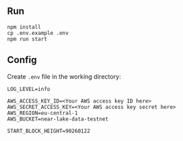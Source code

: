 ## Run

```
npm install
cp .env.example .env
npm run start
```

## Config

Create `.env` file in the working directory:

```
LOG_LEVEL=info

AWS_ACCESS_KEY_ID=<Your AWS access key ID here>
AWS_SECRET_ACCESS_KEY=<Your AWS access key secret here>
AWS_REGION=eu-central-1
AWS_BUCKET=near-lake-data-testnet

START_BLOCK_HEIGHT=90260122
```
